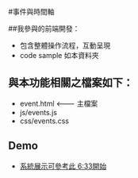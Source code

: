 #事件與時間軸

##我參與的前端開發：

- 包含整體操作流程，互動呈現
- code sample 如本資料夾

## 與本功能相關之檔案如下：

- event.html  <--- 主檔案
- js/events.js
- css/events.css

## Demo
- [系統展示可參考此 6:33開始](https://www.youtube.com/watch?v=mJuxljDyZ78&t=393)


